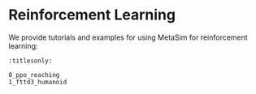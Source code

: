 # Reinforcement Learning

We provide tutorials and examples for using MetaSim for reinforcement learning:

```{toctree}
:titlesonly:

0_ppo_reaching
1_fttd3_humanoid
```
